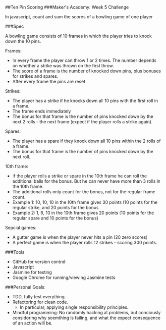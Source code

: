 ##Ten Pin Scoring
###Maker's Academy: Week 5 Challenge

In javascript, count and sum the scores of a bowling game of one player

###Spec

A bowling game consists of 10 frames in which the player tries to knock down the 10 pins. 

Frames:

- In every frame the player can throw 1 or 2 times. The number depends on whether a strike was thrown on the first throw.
- The score of a frame is the number of knocked down pins, plus bonuses for strikes and spares.
- After every frame the pins are reset

Strikes:

- The player has a strike if he knocks down all 10 pins with the first roll in a frame.
- The frame ends immediately 
- The bonus for that frame is the number of pins knocked down by the next 2 rolls - the next frame (expect if the player rolls a strike again).

Spares:

- The player has a spare if they knock down all 10 pins within the 2 rolls of a frame.
- The bonus for that frame is the number of pins knocked down by the next roll.

10th frame:

- If the player rolls a strike or spare in the 10th frame he can roll the additional balls for the bonus. But he can never have more than 3 rolls in the 10th frame.
- The additional rolls only count for the bonus, not for the regular frame count.
- Example 1: 10, 10, 10 in the 10th frame gives 30 points (10 points for the regular strike, and 20 points for the bonus
- Example 2: 1, 9, 10 in the 10th frame gives 20 points (10 points for the regular spare and 10 points for the bonus)

Sepcial games:

- A gutter game is when the player never hits a pin (20 zero scores)
- A perfect game is when the player rolls 12 strikes - scoring 300 points.

###Tools

- GitHub for version control
- Javascript
- Jasmine for testing
- Google Chrome for running/viewing Jasmine tests

###Personal Goals:

- TDD, fully test everything.
- Refactoring for clean code. 
	- In particular, applying single responsibility principles.
- Mindful programming: No randomly hacking at problems, but conciously considoring why soemthing is failing, and what the expect consequence of an action will be.




